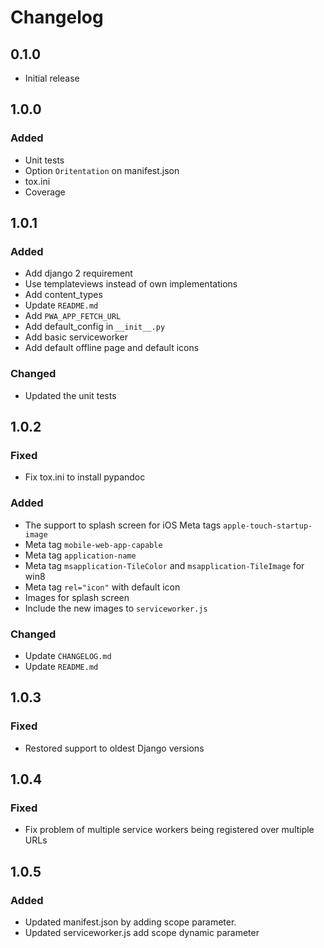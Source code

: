 # Changelog

## 0.1.0

 - Initial release

## 1.0.0

### Added
 - Unit tests
 - Option `Oritentation` on manifest.json
 - tox.ini
 - Coverage
 
 
 ## 1.0.1
 
 ### Added
 - Add django 2 requirement
 - Use templateviews instead of own implementations
 - Add content_types
 - Update `README.md`
 - Add `PWA_APP_FETCH_URL` 
 - Add default_config in `__init__.py`
 - Add basic serviceworker
 - Add default offline page and default icons
 ### Changed
 - Updated the unit tests
 
 ## 1.0.2
 
 ### Fixed
 - Fix tox.ini to install pypandoc
 ### Added
 - The support to splash screen for iOS Meta tags `apple-touch-startup-image`
 - Meta tag `mobile-web-app-capable`
 - Meta tag `application-name`
 - Meta tag `msapplication-TileColor` and `msapplication-TileImage` for win8
 - Meta tag `rel="icon"` with default icon
 - Images for splash screen
 - Include the new images to `serviceworker.js`
 ### Changed
  - Update `CHANGELOG.md`
  - Update `README.md`
  
 ## 1.0.3
 
 ### Fixed
 - Restored support to oldest Django versions
 
 ## 1.0.4
  
  ### Fixed
  - Fix problem of multiple service workers being registered over multiple URLs
  
 ## 1.0.5
  
  ### Added
  - Updated manifest.json by adding scope parameter.
  - Updated serviceworker.js add scope dynamic parameter
 